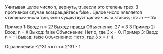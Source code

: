 Учитывая целое число n, вернуть, trueесли это степень трех. В противном случае возвращайтесь false .
Целое число nявляется степенью числа три, если существует целое число xтакое, что .n == 3x

Пример 1:
Ввод: n = 27
 Выход: правда
 Объяснение: 27 = 3 3
Пример 2:
Вход: n = 0
 Выход: false
 Объяснение: Нет x, где 3 x = 0.
Пример 3:
Ввод: n = -1
 Вывод: false
 Объяснение: Нет x, где 3 x = (-1).
 

Ограничения:
-2^31 <= n <= 2^31 - 1